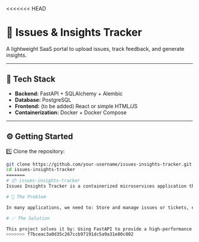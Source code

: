 <<<<<<< HEAD
# 📝 Issues & Insights Tracker

A lightweight SaaS portal to upload issues, track feedback, and generate insights.

---

## 🚀 Tech Stack

- **Backend:** FastAPI + SQLAlchemy + Alembic
- **Database:** PostgreSQL
- **Frontend:** (to be added) React or simple HTML/JS
- **Containerization:** Docker + Docker Compose

---

## ⚙️ Getting Started

1️⃣ Clone the repository:

```bash
git clone https://github.com/your-username/issues-insights-tracker.git
cd issues-insights-tracker
=======
# 📦 issues-insights-tracker
Issues Insights Tracker is a containerized microservices application that helps you track, process, and analyze issues in a structured way. It’s built using FastAPI for the REST API, Celery for handling background tasks, PostgreSQL for data storage, and Redis as the message broker.

# 🚩 The Problem

In many applications, we need to: Store and manage issues or tickets, e.g. bug reports, feature requests, complaints. Run heavy processing in the background (like analyzing issue patterns, sending notifications), without blocking user requests. Have a scalable system that can reliably handle many requests. But manually wiring up API, database, background workers and message queues is time-consuming, error-prone, and hard to maintain.

# ✅ The Solution

This project solves it by: Using FastAPI to provide a high-performance API for creating & viewing issues. Using Celery to process time-consuming tasks in the background (via Redis). Using PostgreSQL to persist issue data. Using Docker Compose to spin up the API, worker, database, and Redis all together in isolated containers.
>>>>>>> f7bceac3a0d35c267ccb97191dc5a9a31e80c802
